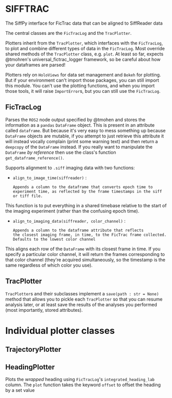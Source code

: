 # SIFFTRAC

The SiffPy interface for FicTrac data that can be aligned to SiffReader data

The central classes are the `FicTracLog` and the `TracPlotter`.

Plotters inherit from the `TracPlotter`, which interfaces with the `FicTracLog`,
to plot and combine different types of data in the `FicTracLog`. Most override
shared methods of the `TracPlotter` class, e.g. `plot`. At least so far, expects @tmohren's 
universal_fictrac_logger framework, so be careful about how your dataframes are parsed! 

Plotters rely on `HoloViews` for data set management and `Bokeh` for plotting. But if your environment
can't import those packages, you can still import this module. You can't use the plotting functions,
and when you import those tools, it will raise `ImportError`s, but you can still use the `FicTracLog`.

## FicTracLog

Parses the `ROS2` node output specified by @tmohen and stores the information as a `pandas` `DataFrame` object.
This is present in an attribute called `dataframe`. But because it's very easy to mess something up because
`DataFrame` objects are mutable, if you attempt to just retrieve this attribute it will instead vocally complain
(print some warning text) and then return a `deepcopy` of the `DataFrame` instead. If you really want to manipulate
the `DataFrame` *by reference* then use the class's function `get_dataframe_reference()`.

Supports alignment to `.siff` imaging data with two functions:

-   `align_to_image_time(siffreader)` : 

        Appends a column to the dataframe that converts epoch time to
        experiment time, as reflected by the frame timestamps in the siff
        or tiff file.

This function is to put everything in a shared timebase relative to the start
of the imaging experiment (rather than the confusing epoch time).

-   `align_to_imaging_data(siffreader, color_channel)` : 

        Appends a column to the dataframe attribute that reflects
        the closest imaging frame, in time, to the FicTrac frame collected.
        Defaults to the lowest color channel

This aligns each row of the `DataFrame` with its closest frame in time. If you
specify a particular color channel, it will return the frames corresponding to
that color channel (they're acquired simultaneously, so the timestamp is the
same regardless of which color you use).

## TracPlotter

`TracPlotter`s and their subclasses implement a `save(path : str = None)`  method that allows you
to pickle each `TracPlotter` so that you can resume analysis later, or at least save the results of
the analyses you performed (most importantly, stored attributes).

# Individual plotter classes

## TrajectoryPlotter

## HeadingPlotter

Plots the *wrapped* heading using `FicTracLog`'s `integrated_heading_lab` column. The `plot` function takes
the keyword `offset` to offset the heading by a set value